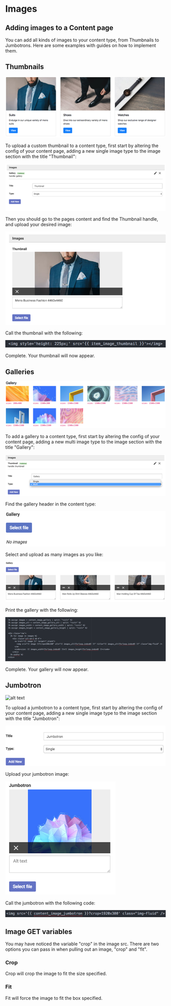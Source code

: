   # Images

  ## Adding images to a Content page

  You can add all kinds of images to your content type, from Thumbnails to Jumbotrons. Here are some examples with guides on
  how to implement them.

  ## Thumbnails

  ![alt text](https://github.com/clixell/clixell-content/blob/master/help-docs/images/thumbnail-example.png "Example of a thumbnail")

  To upload a custom thumbnail to a content type, first start by altering the config of your content page, adding a new single image type to the image section with the title "Thumbnail":

  ![alt text](https://github.com/clixell/clixell-content/blob/master/help-docs/images/how-to-thumbnail-1.png)

  Then you should go to the pages content and find the Thumbnail handle, and upload your desired image:

  ![alt text](https://github.com/clixell/clixell-content/blob/master/help-docs/images/how-to-thumbnail-2.png)

  Call the thumbnail with the following:

  ![alt text](https://github.com/clixell/clixell-content/blob/master/help-docs/images/how-to-thumbnail-3.png)

  Complete.</strong> Your thumbnail will now appear.

  ## Galleries

  ![alt text](https://github.com/clixell/clixell-content/blob/master/help-docs/images/galleries-example.png)

  To add a gallery to a content type, first start by altering the config of your content page, adding a new multi image type to the image section with the title "Gallery":

  ![alt text](https://github.com/clixell/clixell-content/blob/master/help-docs/images/how-to-gallery-1.png)

  Find the gallery header in the content type:

  ![alt text](https://github.com/clixell/clixell-content/blob/master/help-docs/images/how-to-gallery-2.png)

  Select and upload as many images as you like:

  ![alt text](https://github.com/clixell/clixell-content/blob/master/help-docs/images/how-to-gallery-3.png)

  Print the gallery with the following:

  ![alt text](https://github.com/clixell/clixell-content/blob/master/help-docs/images/how-to-gallery-4.png)

  Complete. Your gallery will now appear.

  ## Jumbotron

  ![alt text](https://github.com/clixell/clixell-content/blob/master/help-docs/images/jumbotron.png)

  To upload a jumbotron to a content type, first start by altering the config of your content page, adding a new single image type to the image section with the title "Jumbotron":

  ![alt text](https://github.com/clixell/clixell-content/blob/master/help-docs/images/how-to-jumbotron-1.png)

  Upload your jumbotron image:

  ![alt text](https://github.com/clixell/clixell-content/blob/master/help-docs/images/how-to-jumbotron-2.png)

  Call the jumbotron with the following code:

  ![alt text](https://github.com/clixell/clixell-content/blob/master/help-docs/images/how-to-jumbotron-3.png)

  ## Image GET variables

  You may have noticed the variable "crop" in the image src. There are two options you can pass in when pulling out an image, "crop" and "fit".

  ### Crop

  Crop will crop the image to fit the size specified.

  ### Fit

  Fit will force the image to fit the box specified.
